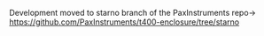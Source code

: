 Development moved to starno branch of the PaxInstruments repo-> https://github.com/PaxInstruments/t400-enclosure/tree/starno
